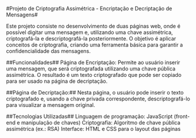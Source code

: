 #Projeto de Criptografia Assimétrica - Encriptação e Decriptação de Mensagens#

Este projeto consiste no desenvolvimento de duas páginas web, onde é possível digitar uma mensagem e, utilizando uma chave assimétrica, criptografá-la e descriptografá-la posteriormente. O objetivo é aplicar conceitos de criptografia, criando uma ferramenta básica para garantir a confidencialidade das mensagens.

##Funcionalidades##
Página de Encriptação:
Permite ao usuário inserir uma mensagem, que será criptografada utilizando uma chave pública assimétrica. O resultado é um texto criptografado que pode ser copiado para ser usado na página de decriptação.

##Página de Decriptação:##
Nesta página, o usuário pode inserir o texto criptografado e, usando a chave privada correspondente, descriptografá-lo para visualizar a mensagem original.

##Tecnologias Utilizadas##
Linguagem de programação: JavaScript (front-end e manipulação de chaves)
Criptografia: Algoritmo de chave pública assimétrica (ex.: RSA)
Interface: HTML e CSS para o layout das páginas